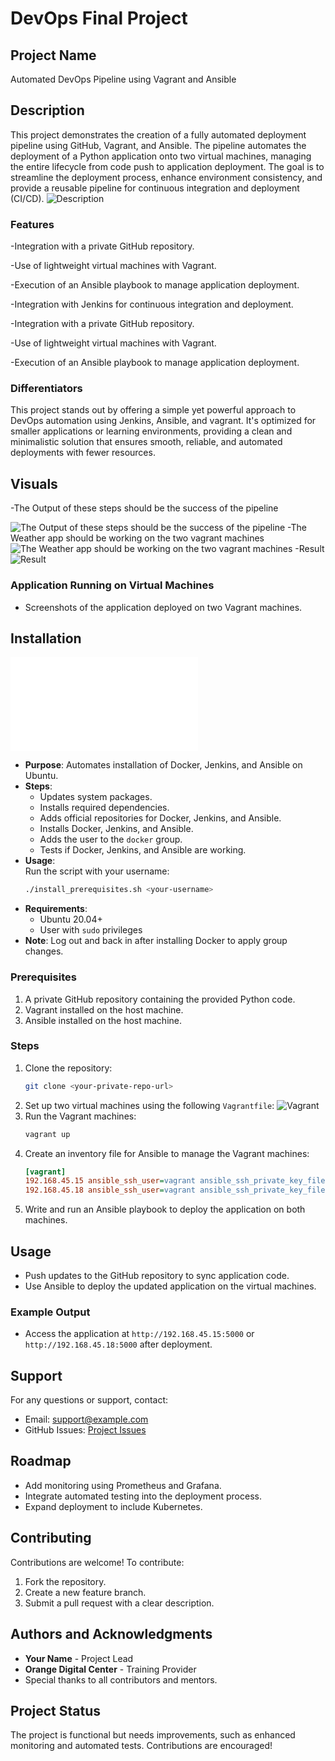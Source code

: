 # DevOps Final Project

## Project Name

Automated DevOps Pipeline using Vagrant and Ansible

## Description

This project demonstrates the creation of a fully automated deployment pipeline using GitHub, Vagrant, and Ansible. The pipeline automates the deployment of a Python application onto two virtual machines, managing the entire lifecycle from code push to application deployment. The goal is to streamline the deployment process, enhance environment consistency, and provide a reusable pipeline for continuous integration and deployment (CI/CD).
![Description](images/image4.jpg)

### Features

-Integration with a private GitHub repository.

-Use of lightweight virtual machines with Vagrant.

-Execution of an Ansible playbook to manage application deployment.

-Integration with Jenkins for continuous integration and deployment.

-Integration with a private GitHub repository.

-Use of lightweight virtual machines with Vagrant.

-Execution of an Ansible playbook to manage application deployment.

### Differentiators

This project stands out by offering a simple yet powerful approach to DevOps automation using Jenkins, Ansible, and vagrant. It's optimized for smaller applications or learning environments, providing a clean and minimalistic solution that ensures smooth, reliable, and automated deployments with fewer resources.

## Visuals

-The Output of these steps should be the success of the pipeline

![The Output of these steps should be the success of the pipeline](images/image3.png)
-The Weather app should be working on the two vagrant machines
![The Weather app should be working on the two vagrant machines](images/image1.jpg)
-Result
![Result](images/image2.jpg)
### Application Running on Virtual Machines
- Screenshots of the application deployed on two Vagrant machines.

## Installation
![prerequisites](prerequisites_docker_jenkins_ansible.sh)


- **Purpose**: Automates installation of Docker, Jenkins, and Ansible on Ubuntu.
- **Steps**:
  - Updates system packages.
  - Installs required dependencies.
  - Adds official repositories for Docker, Jenkins, and Ansible.
  - Installs Docker, Jenkins, and Ansible.
  - Adds the user to the `docker` group.
  - Tests if Docker, Jenkins, and Ansible are working.
- **Usage**:  
  Run the script with your username:  
  ```bash
  ./install_prerequisites.sh <your-username>
  ```
- **Requirements**:  
  - Ubuntu 20.04+  
  - User with `sudo` privileges  
- **Note**: Log out and back in after installing Docker to apply group changes.

### Prerequisites

1. A private GitHub repository containing the provided Python code.
2. Vagrant installed on the host machine.
3. Ansible installed on the host machine.

### Steps

1. Clone the repository:
   ```bash
   git clone <your-private-repo-url>
   ```
2. Set up two virtual machines using the following `Vagrantfile`:
  ![Vagrant](Vagrant-configuration)
3. Run the Vagrant machines:
   ```bash
   vagrant up
   ```
4. Create an inventory file for Ansible to manage the Vagrant machines:
   ```ini
   [vagrant]
   192.168.45.15 ansible_ssh_user=vagrant ansible_ssh_private_key_file=.vagrant/machines/ubuntu_machine_1/virtualbox/private_key
   192.168.45.18 ansible_ssh_user=vagrant ansible_ssh_private_key_file=.vagrant/machines/ubuntu_machine_2/virtualbox/private_key
   ```
5. Write and run an Ansible playbook to deploy the application on both machines.

## Usage

- Push updates to the GitHub repository to sync application code.
- Use Ansible to deploy the updated application on the virtual machines.

### Example Output

- Access the application at `http://192.168.45.15:5000` or `http://192.168.45.18:5000` after deployment.

## Support

For any questions or support, contact:

- Email: [support@example.com](mailto:support@example.com)
- GitHub Issues: [Project Issues](https://github.com/your-private-repo/issues)

## Roadmap

- Add monitoring using Prometheus and Grafana.
- Integrate automated testing into the deployment process.
- Expand deployment to include Kubernetes.

## Contributing

Contributions are welcome! To contribute:

1. Fork the repository.
2. Create a new feature branch.
3. Submit a pull request with a clear description.

## Authors and Acknowledgments

- **Your Name** - Project Lead
- **Orange Digital Center** - Training Provider
- Special thanks to all contributors and mentors.


## Project Status

The project is functional but needs improvements, such as enhanced monitoring and automated tests. Contributions are encouraged!

